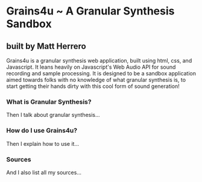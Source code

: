 # Grains4u ~ A Granular Synthesis Sandbox
## built by Matt Herrero

Grains4u is a granular synthesis web application, built using html, css, and Javascript. It leans heavily on Javascript's
Web Audio API for sound recording and sample processing. It is designed to be a sandbox application aimed towards folks
with no knowledge of what granular synthesis is, to start getting their hands dirty with this cool form of sound generation!

### What is Granular Synthesis?
Then I talk about granular synthesis...

### How do I use Grains4u?
Then I explain how to use it...

### Sources
And I also list all my sources...